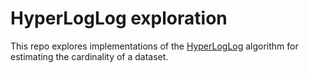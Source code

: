 # HyperLogLog exploration 

This repo explores implementations of the [HyperLogLog](https://www.wikipedia.org/wiki/HyperLogLog) algorithm for estimating the cardinality of a dataset.